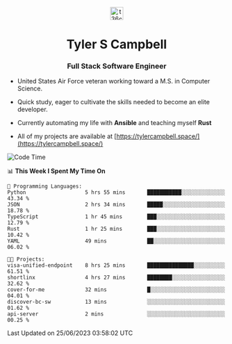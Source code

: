 <p align="center">
<a href="https://www.linkedin.com/in/t36campbell" target="blank"><img align="center" src="https://ik.imagekit.io/t36campbell/Portfolio/linkedin.png.original_m8bbGgPh6.png" alt="t36campbell" height="30" width="30" /></a>
</p>
<h1 align="center">Tyler S Campbell</h1>
<h3 align="center">Full Stack Software Engineer</h3>

* United States Air Force veteran working toward a M.S. in Computer Science.

* Quick study, eager to cultivate the skills needed to become an elite developer.

* Currently automating my life with **Ansible** and teaching myself **Rust**

* All of my projects are available at [https://tylercampbell.space/](https://tylercampbell.space/)

<!--START_SECTION:waka-->
![Code Time](http://img.shields.io/badge/Code%20Time-2%2C587%20hrs%2057%20mins-blue)

📊 **This Week I Spent My Time On** 

```text
💬 Programming Languages: 
Python                   5 hrs 55 mins       ███████████░░░░░░░░░░░░░░   43.34 % 
JSON                     2 hrs 34 mins       █████░░░░░░░░░░░░░░░░░░░░   18.78 % 
TypeScript               1 hr 45 mins        ███░░░░░░░░░░░░░░░░░░░░░░   12.79 % 
Rust                     1 hr 25 mins        ███░░░░░░░░░░░░░░░░░░░░░░   10.42 % 
YAML                     49 mins             ██░░░░░░░░░░░░░░░░░░░░░░░   06.02 % 

🐱‍💻 Projects: 
visa-unified-endpoint    8 hrs 25 mins       ███████████████░░░░░░░░░░   61.51 % 
shortlinx                4 hrs 27 mins       ████████░░░░░░░░░░░░░░░░░   32.62 % 
cover-for-me             32 mins             █░░░░░░░░░░░░░░░░░░░░░░░░   04.01 % 
discover-bc-sw           13 mins             ░░░░░░░░░░░░░░░░░░░░░░░░░   01.62 % 
api-server               2 mins              ░░░░░░░░░░░░░░░░░░░░░░░░░   00.25 % 
```


 Last Updated on 25/06/2023 03:58:02 UTC
<!--END_SECTION:waka-->
